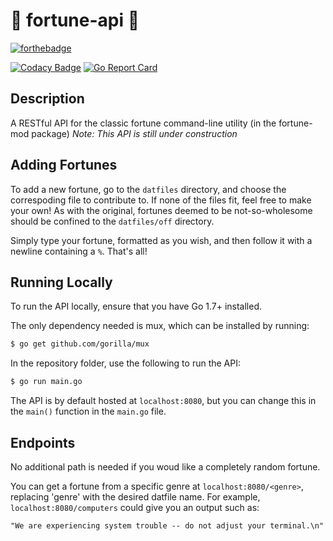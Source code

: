 # :crystal_ball: fortune-api :crystal_ball:

[![forthebadge](https://forthebadge.com/images/badges/powered-by-electricity.svg)](https://forthebadge.com)

[![Codacy Badge](https://api.codacy.com/project/badge/Grade/e4942f64299a4a84b90eb7631ac26d5a)](https://www.codacy.com/app/sarah256/fortune-api?utm_source=github.com&amp;utm_medium=referral&amp;utm_content=sarah256/fortune-api&amp;utm_campaign=Badge_Grade)
[![Go Report Card](https://goreportcard.com/badge/github.com/sarah256/fortune-api)](https://goreportcard.com/report/github.com/sarah256/fortune-api)

## Description
A RESTful API for the classic fortune command-line utility (in the fortune-mod package)
*Note: This API is still under construction*

## Adding Fortunes
To add a new fortune, go to the `datfiles` directory, and choose the correspoding file to contribute to.  If none of the files fit, feel free to make your own!  As with the original, fortunes deemed to be not-so-wholesome should be confined to the `datfiles/off` directory.

Simply type your fortune, formatted as you wish, and then follow it with a newline containing a `%`.  That's all!

## Running Locally
To run the API locally, ensure that you have Go 1.7+ installed.

The only dependency needed is mux, which can be installed by running:
```bash
$ go get github.com/gorilla/mux
```

In the repository folder, use the following to run the API:
```bash
$ go run main.go
```

The API is by default hosted at `localhost:8080`, but you can change this in the `main()` function in the `main.go` file.

## Endpoints
No additional path is needed if you woud like a completely random fortune.

You can get a fortune from a specific genre at `localhost:8080/<genre>`, replacing 'genre' with the desired datfile name.
For example, `localhost:8080/computers` could give you an output such as:
```
"We are experiencing system trouble -- do not adjust your terminal.\n"
```
